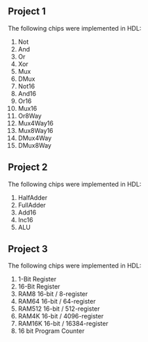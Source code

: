 ## Project 1
The following chips were implemented in HDL:
1. Not
2. And
3. Or
4. Xor
5. Mux
6. DMux
7. Not16
8. And16
9. Or16
10. Mux16
11. Or8Way
12. Mux4Way16
13. Mux8Way16
14. DMux4Way
15. DMux8Way


## Project 2
The following chips were implemented in HDL:
1. HalfAdder
2. FullAdder
3. Add16
4. Inc16
5. ALU



## Project 3
The following chips were implemented in HDL:
1. 1-Bit Register
2. 16-Bit Register
3. RAM8 16-bit / 8-register
4. RAM64 16-bit / 64-register
5. RAM512 16-bit / 512-register
6. RAM4K 16-bit / 4096-register
7. RAM16K 16-bit / 16384-register
8. 16 bit Program Counter
